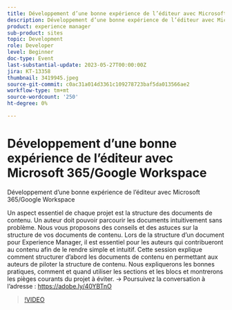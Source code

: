 ```yaml
---
title: Développement d’une bonne expérience de l’éditeur avec Microsoft 365/Google Workspace
description: Développement d’une bonne expérience de l’éditeur avec Microsoft 365/Google WorkspaceLa structure des documents de contenu est un aspect essentiel de chaque projet. Un auteur doit pouvoir parcourir les documents intuitivement sans problème. Nous vous proposons des conseils et des astuces sur la structure de vos documents de contenu. Lors de la structure d’un document pour Experience Manager, il est essentiel pour les auteurs qui contribueront au contenu afin de le rendre simple et intuitif. Cette session explique comment structurer d’abord les documents de contenu en permettant aux auteurs de piloter la structure de contenu. Nous expliquerons les bonnes pratiques, comment et quand utiliser les sections et les blocs et montrerons les pièges courants du projet à éviter.
product: experience manager
sub-product: sites
topic: Development
role: Developer
level: Beginner
doc-type: Event
last-substantial-update: 2023-05-27T00:00:00Z
jira: KT-13358
thumbnail: 3419945.jpeg
source-git-commit: c0ac31a014d3361c109278723baf5da013566ae2
workflow-type: tm+mt
source-wordcount: '250'
ht-degree: 0%

---
```



# Développement d’une bonne expérience de l’éditeur avec Microsoft 365/Google Workspace

Développement d’une bonne expérience de l’éditeur avec Microsoft 365/Google Workspace

Un aspect essentiel de chaque projet est la structure des documents de contenu. Un auteur doit pouvoir parcourir les documents intuitivement sans problème. Nous vous proposons des conseils et des astuces sur la structure de vos documents de contenu. Lors de la structure d’un document pour Experience Manager, il est essentiel pour les auteurs qui contribueront au contenu afin de le rendre simple et intuitif. Cette session explique comment structurer d’abord les documents de contenu en permettant aux auteurs de piloter la structure de contenu. Nous expliquerons les bonnes pratiques, comment et quand utiliser les sections et les blocs et montrerons les pièges courants du projet à éviter. → Poursuivez la conversation à l’adresse : https://adobe.ly/40YBTnO

>[!VIDEO](https://video.tv.adobe.com/v/3419945/?learn=on)
